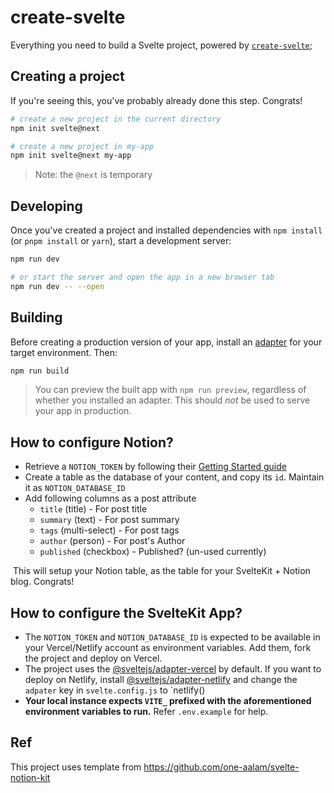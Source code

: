 # create-svelte

Everything you need to build a Svelte project, powered by [`create-svelte`](https://github.com/sveltejs/kit/tree/master/packages/create-svelte);

## Creating a project

If you're seeing this, you've probably already done this step. Congrats!

```bash
# create a new project in the current directory
npm init svelte@next

# create a new project in my-app
npm init svelte@next my-app
```

> Note: the `@next` is temporary

## Developing

Once you've created a project and installed dependencies with `npm install` (or `pnpm install` or `yarn`), start a development server:

```bash
npm run dev

# or start the server and open the app in a new browser tab
npm run dev -- --open
```

## Building

Before creating a production version of your app, install an [adapter](https://kit.svelte.dev/docs#adapters) for your target environment. Then:

```bash
npm run build
```

> You can preview the built app with `npm run preview`, regardless of whether you installed an adapter. This should _not_ be used to serve your app in production.


## How to configure Notion?

- Retrieve a `NOTION_TOKEN` by following their [Getting Started guide](https://developers.notion.com/docs/getting-started)
- Create a table as the database of your content, and copy its `id`. Maintain it as `NOTION_DATABASE_ID`
- Add following columns as a post attribute
  - `title` (title) - For post title
  - `summary` (text) - For post summary
  - `tags` (multi-select) - For post tags
  - `author` (person) - For post's Author
  - `published` (checkbox) - Published? (un-used currently)

<img src="./static/structure.png" alt="" />
This will setup your Notion table, as the table for your SvelteKit + Notion blog. Congrats!

## How to configure the SvelteKit App?

- The `NOTION_TOKEN` and `NOTION_DATABASE_ID` is expected to be available in your Vercel/Netlify account as environment variables. Add them, fork the project and deploy on Vercel.
- The project uses the [@sveltejs/adapter-vercel](https://github.com/sveltejs/kit/tree/master/packages/adapter-vercel) by default. If you want to deploy on Netlify, install [@sveltejs/adapter-netlify](https://github.com/sveltejs/kit/tree/master/packages/adapter-netlify) and change the `adpater` key in `svelte.config.js` to `netlify()
- **Your local instance expects `VITE_` prefixed with the aforementioned environment variables to run.** Refer `.env.example` for help.

## Ref

This project uses template from https://github.com/one-aalam/svelte-notion-kit
